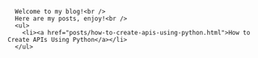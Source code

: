 
      Welcome to my blog!<br />
      Here are my posts, enjoy!<br />
      <ul>
        <li><a href="posts/how-to-create-apis-using-python.html">How to Create APIs Using Python</a></li>
      </ul>
 

